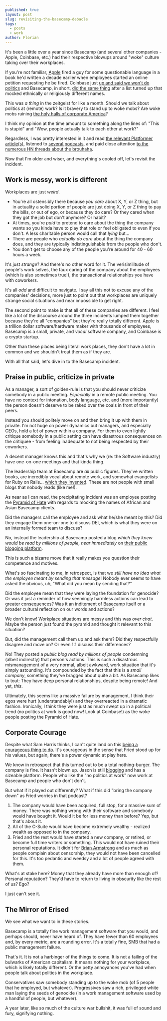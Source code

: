 ```yaml
---
published: true
layout: post
slug: revisiting-the-basecamp-debacle
tags:
  - posts
  - work
author: Florian
---
```


It's been a little over a year since Basecamp (and several other companies - Apple, Coinbase, etc.) had their respective blowups around "woke" culture taking over their workplaces.

If you're not familiar, [Apple](https://www.thedailybeast.com/apple-fires-misogynistic-employee-antonio-garcia-martinez-hours-after-petition-circulates-about-his-book) fired a guy for some questionable language in a book he'd written a decade earlier when employees started an online petition requesting he be fired. Coinbase just [up and said we won't do politics](https://blog.coinbase.com/coinbase-is-a-mission-focused-company-af882df8804?gi=6f96dd620c29) and Basecamp, in short, [did the same thing](platformer.news/p/-what-really-happened-at-basecamp) after a list turned up that mocked ethnically or religiously different names.

This was *a thing* in the zeitgeist for like a month. Should we talk about politics at (remote) work? Is it bravery to stand up to woke mobs? Are woke mobs ruining [the holy halls of corporate America](https://floverfelt.org/posts/corporate-america-february2021)?

I think my opinion at the time amount to something along the lines of: "This is stupid" and "Wow, people actually talk to each other at work?"

Regardless, I was pretty interested in it and read [the relevant Platformer article(s)](https://www.platformer.news/p/-how-basecamp-blew-up), listened to [several podcasts](https://www.youtube.com/watch?v=3vqy1Y2ZJQ0), and paid close attention [to the numerous HN threads about the brouhaha](https://news.ycombinator.com/item?id=26998127).

Now that I'm older and wiser, and everything's cooled off, let's revisit the incident.

## Work is messy, work is different

Workplaces are just *weird*.

- You're all ostensibly there because *you care* about X, Y, or Z thing, but in actuality a solid portion of people are just doing X, Y, or Z thing to pay the bills, or out of ego, or because they do care? Or they cared when they got the job but don't anymore? Or habit?
- At times, you're *paid* to pretend to care about the thing the company wants so you kinda have to play that role or feel obligated to even if you don't. A less charitable person would call that *lying* but...
- There are people who *actually do care* about the thing the company does, and they are typically indistinguishable from the people who don't.
- You don't get to choose any of the people you're around for 40 - 60 hours a week.

It's just *strange*? And there's no other word for it. The verisimilitude of people's work selves, the faux caring of the company about the employees (which is also sometimes true!), the transactional relationships you have with coworkers.

It's all *odd* and difficult to navigate. I say all this not to excuse any of the companies' decisions, more just to point out that workplaces are uniquely strange social situations and near impossible to get right.

The second point to make is that all of these companies are different. I feel like a lot of the discourse around the three incidents lumped them together because they're all "companies" but they're really totally different. Apple is a trillion dollar software/hardware maker with thousands of employees, Basecamp is a small, private, and *vocal* software company, and Coinbase is a crypto startup.

Other than these places being literal work places, they don't have a lot in common and we shouldn't treat them as if they are.

With all that said, let's dive in to the Basecamp incident.

## Praise in public, criticize in private

As a manager, a sort of golden-rule is that you should never criticize somebody in a public meeting. *Especially* in a remote public meeting. You have no context for intonation, body language, etc. and (more importantly) the person doesn't deserve to be raked over the coals in front of their peers.

Instead you should politely move on and then bring it up with them in private. I'm not huge on power dynamics but managers, and especially CEOs, hold a *lot* of power within a company. For them to even lightly critique somebody in a public setting can have disastrous consequences on the critiquee - from feeling inadequate to not being respected by their coworkers.

A decent manager knows this and that's why we (re: the Software industry) have one-on-one meetings and that kinda thing. 

The leadership team at Basecamp are *all* public figures. They've written books, are incredibly vocal about remote work, and somewhat evangelists for Ruby on Rails... [which they invented](https://en.wikipedia.org/wiki/Ruby_on_Rails). These are not people with small blogs that nobody reads (like me!).

As near as I can read, the precipitating incident was an employee posting the [Pyramid of Hate](https://www.holocaustcenterseattle.org/pyramid-of-hate) with regards to mocking the names of African and Asian Basecamp clients.

Did the managers call the employee and ask what he/she meant by this? Did they engage them one-on-one to discuss DEI, which is what they were on an internally formed team to discuss?

No, instead the leadership at Basecamp posted a blog *which they knew would be read by millions of people, near immediately* on [their public blogging platform](https://world.hey.com/jason/changes-at-basecamp-7f32afc5).

This is such a bizarre move that it really makes you question their competence and motives.

What's so fascinating to me, in retrospect, is that we *still have no idea what the employee meant by sending that message*! Nobody ever seems to have asked the obvious, uh, "What did you mean by sending that?"

Did the employee mean that they were laying the foundation for genocide? Or was it just a reminder of how seemingly harmless actions can lead to greater consequences? Was it an inditement of Basecamp itself or a broader cultural reflection on our words and actions?

We don't know! Workplace situations are messy and this was *over chat*. Maybe the person just found the pyramid and thought it relevant to this situation?

But, did the management call them up and ask them? Did they respectfully disagree and move on? Or even 1:1 discuss their differences?

No! They posted a *public blog read by millions of people* condemning (albeit indirectly) that person's actions. This is such a disastrous mismanagement of a very normal, albeit awkward, work situation that it's simply astounding. It's compounded by the fact that this is a *small company*, something they've bragged about quite a bit. As Basecamp likes to tout: They have deep personal relationships, despite being remote! And yet, *this*.

Ultimately, this seems like a massive failure by management. I think their egos were hurt (understandably!) and they overreacted in a dramatic fashion. Ironically, I think they were just as much swept up in a political trend (no politics at work is good now! Look at Coinbase!) as the woke people posting the Pyramid of Hate.

## Corporate Courage

Despite what Sam Harris thinks, I can't quite land on this [being a courageous thing to do](https://www.youtube.com/watch?v=3vqy1Y2ZJQ0). It's courageous in the sense that Fried stood up for his values, but again, there's a power dynamic at play here. 

We know in retrospect that this turned out to be a total nothing-burger. The company is fine. It hasn't blown up. Jason is still [blogging](https://world.hey.com/jason) and has a sizeable platform. People who like the "no politics at work" now work at Basecamp and people who don't don't.

But what if it played out differently? What if this did "bring the company down" as Fried worries in that podcast?

1.  The company would have been acquired, full stop, for a massive sum of money. There was nothing wrong with their software and somebody would have bought it. Would it be for less money than before? Yep, but that's about it.
2. All of the C-Suite would have become extremely wealthy - realized wealth as opposed to in the company.
3. Fried and the rest would have started a new company, or retired, or become full time writers or something. This would not have ruined their personal reputations. It didn't for [Brian Armstrong](https://en.wikipedia.org/wiki/Brian_Armstrong_(businessman)) and as much as people complain about censorship, they would not have been cancelled for this. It's too pedantic and weedsy and a lot of people agreed with them.

What's at stake here? Money that they already have more than enough of? Personal reputation? They'd have to return to living in obscurity like the rest of us? Ego?

I just can't see it.

## The Mirror of Erised

We see what we want to in these stories.

Basecamp is a totally fine work management software that you would, and perhaps should, never have heard of. They have fewer than 60 employees and, by every metric, are a rounding error. It's a totally fine, SMB that had a public management failure.

That's it. It is not a harbinger of the things to come. It is not a failing of the bulwarks of American capitalism. It means nothing for your workplace, which is likely totally different. Or the petty annoyances you've had when people talk about politics in the workplace.

Conservatives saw somebody standing up to the woke mob (of 5 people that he employed, but whatever). Progressives saw a rich, privileged white man laying the seeds of genocide (in a work management software used by a handful of people, but whatever).

A year later, like so much of the culture war bullshit, it was full of sound and fury, signifying nothing.